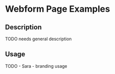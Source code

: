 # Webform Page Examples

## Description
TODO needs general description

## Usage
TODO - Sara - branding usage